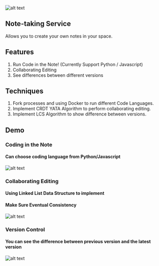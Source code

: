 ![alt text](https://i.ibb.co/RgRPk2v/image.png)

## Note-taking Service

Allows you to create your own notes in your space.

## Features

1. Run Code in the Note! (Currently Support Python / Javascript)
2. Collaborating Editing
3. See differences between different versions

## Techniques

1. Fork processes and using Docker to run different Code Languages.
2. Implement CRDT YATA Algorithm to perform collaborating editing.
3. Implement LCS Algorithm to show difference between versions.

## Demo

### Coding in the Note

#### Can choose coding language from Python/Javascript

![alt text](https://i.ibb.co/1qTksKk/image.png)

### Collaborating Editing

#### Using Linked List Data Structure to implement

#### Make Sure Eventual Consistency

![alt text](https://i.ibb.co/5cvGCcs/image.png)

### Version Control

#### You can see the difference between previous version and the latest version

![alt text](https://i.ibb.co/4Pb4Tr1/image.png)
